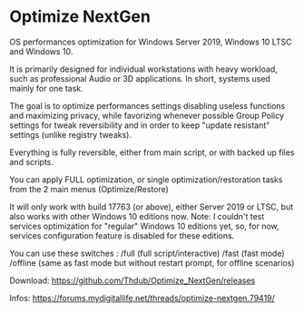 # Optimize NextGen
OS performances optimization for Windows Server 2019, Windows 10 LTSC and Windows 10.

It is primarily designed for individual workstations with heavy workload, such as professional Audio or 3D applications. 
In short, systems used mainly for one task.

The goal is to optimize performances settings disabling useless functions and maximizing privacy, while favorizing whenever possible Group Policy settings for tweak reversibility and in order to keep "update resistant" settings (unlike registry tweaks).
    
Everything is fully reversible, either from main script, or with backed up files and scripts.

You can apply FULL optimization, or single optimization/restoration tasks from the 2 main menus (Optimize/Restore)

It will only work with build 17763 (or above), either Server 2019 or LTSC, but also works with other Windows 10 editions now.
Note: I couldn't test services optimization for "regular" Windows 10 editions yet, so, for now, services configuration feature is disabled for these editions.

You can use these switches : 
    /full (full script/interactive)
    /fast (fast mode)
    /offline (same as fast mode but without restart prompt, for offline scenarios)

Download: https://github.com/Thdub/Optimize_NextGen/releases

Infos: https://forums.mydigitallife.net/threads/optimize-nextgen.79419/
